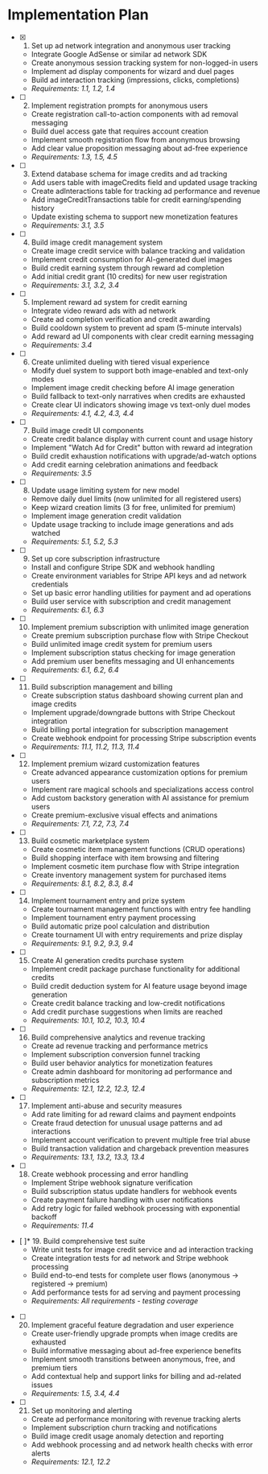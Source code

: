 # Implementation Plan

- [x] 1. Set up ad network integration and anonymous user tracking
  - Integrate Google AdSense or similar ad network SDK
  - Create anonymous session tracking system for non-logged-in users
  - Implement ad display components for wizard and duel pages
  - Build ad interaction tracking (impressions, clicks, completions)
  - _Requirements: 1.1, 1.2, 1.4_

- [ ] 2. Implement registration prompts for anonymous users
  - Create registration call-to-action components with ad removal messaging
  - Build duel access gate that requires account creation
  - Implement smooth registration flow from anonymous browsing
  - Add clear value proposition messaging about ad-free experience
  - _Requirements: 1.3, 1.5, 4.5_

- [ ] 3. Extend database schema for image credits and ad tracking
  - Add users table with imageCredits field and updated usage tracking
  - Create adInteractions table for tracking ad performance and revenue
  - Add imageCreditTransactions table for credit earning/spending history
  - Update existing schema to support new monetization features
  - _Requirements: 3.1, 3.5_

- [ ] 4. Build image credit management system
  - Create image credit service with balance tracking and validation
  - Implement credit consumption for AI-generated duel images
  - Build credit earning system through reward ad completion
  - Add initial credit grant (10 credits) for new user registration
  - _Requirements: 3.1, 3.2, 3.4_

- [ ] 5. Implement reward ad system for credit earning
  - Integrate video reward ads with ad network
  - Create ad completion verification and credit awarding
  - Build cooldown system to prevent ad spam (5-minute intervals)
  - Add reward ad UI components with clear credit earning messaging
  - _Requirements: 3.4_

- [ ] 6. Create unlimited dueling with tiered visual experience
  - Modify duel system to support both image-enabled and text-only modes
  - Implement image credit checking before AI image generation
  - Build fallback to text-only narratives when credits are exhausted
  - Create clear UI indicators showing image vs text-only duel modes
  - _Requirements: 4.1, 4.2, 4.3, 4.4_

- [ ] 7. Build image credit UI components
  - Create credit balance display with current count and usage history
  - Implement "Watch Ad for Credit" button with reward ad integration
  - Build credit exhaustion notifications with upgrade/ad-watch options
  - Add credit earning celebration animations and feedback
  - _Requirements: 3.5_

- [ ] 8. Update usage limiting system for new model
  - Remove daily duel limits (now unlimited for all registered users)
  - Keep wizard creation limits (3 for free, unlimited for premium)
  - Implement image generation credit validation
  - Update usage tracking to include image generations and ads watched
  - _Requirements: 5.1, 5.2, 5.3_

- [ ] 9. Set up core subscription infrastructure
  - Install and configure Stripe SDK and webhook handling
  - Create environment variables for Stripe API keys and ad network credentials
  - Set up basic error handling utilities for payment and ad operations
  - Build user service with subscription and credit management
  - _Requirements: 6.1, 6.3_

- [ ] 10. Implement premium subscription with unlimited image generation
  - Create premium subscription purchase flow with Stripe Checkout
  - Build unlimited image credit system for premium users
  - Implement subscription status checking for image generation
  - Add premium user benefits messaging and UI enhancements
  - _Requirements: 6.1, 6.2, 6.4_

- [ ] 11. Build subscription management and billing
  - Create subscription status dashboard showing current plan and image credits
  - Implement upgrade/downgrade buttons with Stripe Checkout integration
  - Build billing portal integration for subscription management
  - Create webhook endpoint for processing Stripe subscription events
  - _Requirements: 11.1, 11.2, 11.3, 11.4_

- [ ] 12. Implement premium wizard customization features
  - Create advanced appearance customization options for premium users
  - Implement rare magical schools and specializations access control
  - Add custom backstory generation with AI assistance for premium users
  - Create premium-exclusive visual effects and animations
  - _Requirements: 7.1, 7.2, 7.3, 7.4_

- [ ] 13. Build cosmetic marketplace system
  - Create cosmetic item management functions (CRUD operations)
  - Build shopping interface with item browsing and filtering
  - Implement cosmetic item purchase flow with Stripe integration
  - Create inventory management system for purchased items
  - _Requirements: 8.1, 8.2, 8.3, 8.4_

- [ ] 14. Implement tournament entry and prize system
  - Create tournament management functions with entry fee handling
  - Implement tournament entry payment processing
  - Build automatic prize pool calculation and distribution
  - Create tournament UI with entry requirements and prize display
  - _Requirements: 9.1, 9.2, 9.3, 9.4_

- [ ] 15. Create AI generation credits purchase system
  - Implement credit package purchase functionality for additional credits
  - Build credit deduction system for AI feature usage beyond image generation
  - Create credit balance tracking and low-credit notifications
  - Add credit purchase suggestions when limits are reached
  - _Requirements: 10.1, 10.2, 10.3, 10.4_

- [ ] 16. Build comprehensive analytics and revenue tracking
  - Create ad revenue tracking and performance metrics
  - Implement subscription conversion funnel tracking
  - Build user behavior analytics for monetization features
  - Create admin dashboard for monitoring ad performance and subscription metrics
  - _Requirements: 12.1, 12.2, 12.3, 12.4_

- [ ] 17. Implement anti-abuse and security measures
  - Add rate limiting for ad reward claims and payment endpoints
  - Create fraud detection for unusual usage patterns and ad interactions
  - Implement account verification to prevent multiple free trial abuse
  - Build transaction validation and chargeback prevention measures
  - _Requirements: 13.1, 13.2, 13.3, 13.4_

- [ ] 18. Create webhook processing and error handling
  - Implement Stripe webhook signature verification
  - Build subscription status update handlers for webhook events
  - Create payment failure handling with user notifications
  - Add retry logic for failed webhook processing with exponential backoff
  - _Requirements: 11.4_

- [ ]\* 19. Build comprehensive test suite
  - Write unit tests for image credit service and ad interaction tracking
  - Create integration tests for ad network and Stripe webhook processing
  - Build end-to-end tests for complete user flows (anonymous → registered → premium)
  - Add performance tests for ad serving and payment processing
  - _Requirements: All requirements - testing coverage_

- [ ] 20. Implement graceful feature degradation and user experience
  - Create user-friendly upgrade prompts when image credits are exhausted
  - Build informative messaging about ad-free experience benefits
  - Implement smooth transitions between anonymous, free, and premium tiers
  - Add contextual help and support links for billing and ad-related issues
  - _Requirements: 1.5, 3.4, 4.4_

- [ ] 21. Set up monitoring and alerting
  - Create ad performance monitoring with revenue tracking alerts
  - Implement subscription churn tracking and notifications
  - Build image credit usage anomaly detection and reporting
  - Add webhook processing and ad network health checks with error alerts
  - _Requirements: 12.1, 12.2_
